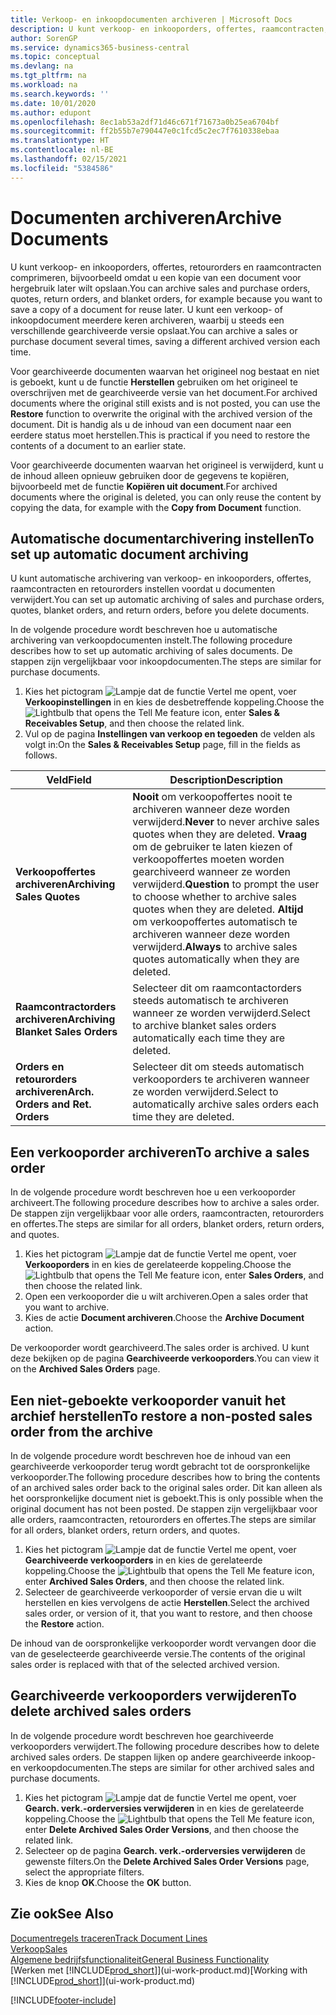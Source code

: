 ```yaml
---
title: Verkoop- en inkoopdocumenten archiveren | Microsoft Docs
description: U kunt verkoop- en inkooporders, offertes, raamcontracten, retourorders en raamcontracten archiveren en u kunt het gearchiveerde document gebruiken om het document waaruit het is gearchiveerd, opnieuw te maken.
author: SorenGP
ms.service: dynamics365-business-central
ms.topic: conceptual
ms.devlang: na
ms.tgt_pltfrm: na
ms.workload: na
ms.search.keywords: ''
ms.date: 10/01/2020
ms.author: edupont
ms.openlocfilehash: 8ec1ab53a2df71d46c671f71673a0b25ea6704bf
ms.sourcegitcommit: ff2b55b7e790447e0c1fcd5c2ec7f7610338ebaa
ms.translationtype: HT
ms.contentlocale: nl-BE
ms.lasthandoff: 02/15/2021
ms.locfileid: "5384586"
---
```

# <a name="archive-documents"></a><span data-ttu-id="da3c6-103">Documenten archiveren</span><span class="sxs-lookup"><span data-stu-id="da3c6-103">Archive Documents</span></span>
<span data-ttu-id="da3c6-104">U kunt verkoop- en inkooporders, offertes, retourorders en raamcontracten comprimeren, bijvoorbeeld omdat u een kopie van een document voor hergebruik later wilt opslaan.</span><span class="sxs-lookup"><span data-stu-id="da3c6-104">You can archive sales and purchase orders, quotes, return orders, and blanket orders, for example because you want to save a copy of a document for reuse later.</span></span> <span data-ttu-id="da3c6-105">U kunt een verkoop- of inkoopdocument meerdere keren archiveren, waarbij u steeds een verschillende gearchiveerde versie opslaat.</span><span class="sxs-lookup"><span data-stu-id="da3c6-105">You can archive a sales or purchase document several times, saving a different archived version each time.</span></span>

<span data-ttu-id="da3c6-106">Voor gearchiveerde documenten waarvan het origineel nog bestaat en niet is geboekt, kunt u de functie **Herstellen** gebruiken om het origineel te overschrijven met de gearchiveerde versie van het document.</span><span class="sxs-lookup"><span data-stu-id="da3c6-106">For archived documents where the original still exists and is not posted, you can use the **Restore** function to overwrite the original with the archived version of the document.</span></span> <span data-ttu-id="da3c6-107">Dit is handig als u de inhoud van een document naar een eerdere status moet herstellen.</span><span class="sxs-lookup"><span data-stu-id="da3c6-107">This is practical if you need to restore the contents of a document to an earlier state.</span></span>

<span data-ttu-id="da3c6-108">Voor gearchiveerde documenten waarvan het origineel is verwijderd, kunt u de inhoud alleen opnieuw gebruiken door de gegevens te kopiëren, bijvoorbeeld met de functie **Kopiëren uit document**.</span><span class="sxs-lookup"><span data-stu-id="da3c6-108">For archived documents where the original is deleted, you can only reuse the content by copying the data, for example with the **Copy from Document** function.</span></span>   

## <a name="to-set-up-automatic-document-archiving"></a><span data-ttu-id="da3c6-109">Automatische documentarchivering instellen</span><span class="sxs-lookup"><span data-stu-id="da3c6-109">To set up automatic document archiving</span></span>  
<span data-ttu-id="da3c6-110">U kunt automatische archivering van verkoop- en inkooporders, offertes, raamcontracten en retourorders instellen voordat u documenten verwijdert.</span><span class="sxs-lookup"><span data-stu-id="da3c6-110">You can set up automatic archiving of sales and purchase orders, quotes, blanket orders, and return orders, before you delete documents.</span></span>

<span data-ttu-id="da3c6-111">In de volgende procedure wordt beschreven hoe u automatische archivering van verkoopdocumenten instelt.</span><span class="sxs-lookup"><span data-stu-id="da3c6-111">The following procedure describes how to set up automatic archiving of sales documents.</span></span> <span data-ttu-id="da3c6-112">De stappen zijn vergelijkbaar voor inkoopdocumenten.</span><span class="sxs-lookup"><span data-stu-id="da3c6-112">The steps are similar for purchase documents.</span></span>
1.  <span data-ttu-id="da3c6-113">Kies het pictogram ![Lampje dat de functie Vertel me opent](media/ui-search/search_small.png "Vertel me wat u wilt doen"), voer **Verkoopinstellingen** in en kies de desbetreffende koppeling.</span><span class="sxs-lookup"><span data-stu-id="da3c6-113">Choose the ![Lightbulb that opens the Tell Me feature](media/ui-search/search_small.png "Tell me what you want to do") icon, enter **Sales & Receivables Setup**, and then choose the related link.</span></span>
2. <span data-ttu-id="da3c6-114">Vul op de pagina **Instellingen van verkoop en tegoeden** de velden als volgt in:</span><span class="sxs-lookup"><span data-stu-id="da3c6-114">On the **Sales & Receivables Setup** page, fill in the fields as follows.</span></span>

|<span data-ttu-id="da3c6-115">Veld</span><span class="sxs-lookup"><span data-stu-id="da3c6-115">Field</span></span>|<span data-ttu-id="da3c6-116">Description</span><span class="sxs-lookup"><span data-stu-id="da3c6-116">Description</span></span>|
|-----|-----------|
|<span data-ttu-id="da3c6-117">**Verkoopoffertes archiveren**</span><span class="sxs-lookup"><span data-stu-id="da3c6-117">**Archiving Sales Quotes**</span></span>|<span data-ttu-id="da3c6-118">**Nooit** om verkoopoffertes nooit te archiveren wanneer deze worden verwijderd.</span><span class="sxs-lookup"><span data-stu-id="da3c6-118">**Never** to never archive sales quotes when they are deleted.</span></span> <span data-ttu-id="da3c6-119">**Vraag** om de gebruiker te laten kiezen of verkoopoffertes moeten worden gearchiveerd wanneer ze worden verwijderd.</span><span class="sxs-lookup"><span data-stu-id="da3c6-119">**Question** to prompt the user to choose whether to archive sales quotes when they are deleted.</span></span> <span data-ttu-id="da3c6-120">**Altijd** om verkoopoffertes automatisch te archiveren wanneer deze worden verwijderd.</span><span class="sxs-lookup"><span data-stu-id="da3c6-120">**Always** to archive sales quotes automatically when they are deleted.</span></span>|
|<span data-ttu-id="da3c6-121">**Raamcontractorders archiveren**</span><span class="sxs-lookup"><span data-stu-id="da3c6-121">**Archiving Blanket Sales Orders**</span></span>|<span data-ttu-id="da3c6-122">Selecteer dit om raamcontactorders steeds automatisch te archiveren wanneer ze worden verwijderd.</span><span class="sxs-lookup"><span data-stu-id="da3c6-122">Select to archive blanket sales orders automatically each time they are deleted.</span></span>|
|<span data-ttu-id="da3c6-123">**Orders en retourorders archiveren**</span><span class="sxs-lookup"><span data-stu-id="da3c6-123">**Arch. Orders and Ret. Orders**</span></span>|<span data-ttu-id="da3c6-124">Selecteer dit om steeds automatisch verkooporders te archiveren wanneer ze worden verwijderd.</span><span class="sxs-lookup"><span data-stu-id="da3c6-124">Select to automatically archive sales orders each time they are deleted.</span></span>|

## <a name="to-archive-a-sales-order"></a><span data-ttu-id="da3c6-125">Een verkooporder archiveren</span><span class="sxs-lookup"><span data-stu-id="da3c6-125">To archive a sales order</span></span>
<span data-ttu-id="da3c6-126">In de volgende procedure wordt beschreven hoe u een verkooporder archiveert.</span><span class="sxs-lookup"><span data-stu-id="da3c6-126">The following procedure describes how to archive a sales order.</span></span> <span data-ttu-id="da3c6-127">De stappen zijn vergelijkbaar voor alle orders, raamcontracten, retourorders en offertes.</span><span class="sxs-lookup"><span data-stu-id="da3c6-127">The steps are similar for all orders, blanket orders, return orders, and quotes.</span></span>

1.  <span data-ttu-id="da3c6-128">Kies het pictogram ![Lampje dat de functie Vertel me opent](media/ui-search/search_small.png "Vertel me wat u wilt doen"), voer **Verkooporders** in en kies de gerelateerde koppeling.</span><span class="sxs-lookup"><span data-stu-id="da3c6-128">Choose the ![Lightbulb that opens the Tell Me feature](media/ui-search/search_small.png "Tell me what you want to do") icon, enter **Sales Orders**, and then choose the related link.</span></span>  
2.  <span data-ttu-id="da3c6-129">Open een verkooporder die u wilt archiveren.</span><span class="sxs-lookup"><span data-stu-id="da3c6-129">Open a sales order that you want to archive.</span></span>  
3.  <span data-ttu-id="da3c6-130">Kies de actie **Document archiveren**.</span><span class="sxs-lookup"><span data-stu-id="da3c6-130">Choose the **Archive Document** action.</span></span>

<span data-ttu-id="da3c6-131">De verkooporder wordt gearchiveerd.</span><span class="sxs-lookup"><span data-stu-id="da3c6-131">The sales order is archived.</span></span> <span data-ttu-id="da3c6-132">U kunt deze bekijken op de pagina **Gearchiveerde verkooporders**.</span><span class="sxs-lookup"><span data-stu-id="da3c6-132">You can view it on the **Archived Sales Orders** page.</span></span>

## <a name="to-restore-a-non-posted-sales-order-from-the-archive"></a><span data-ttu-id="da3c6-133">Een niet-geboekte verkooporder vanuit het archief herstellen</span><span class="sxs-lookup"><span data-stu-id="da3c6-133">To restore a non-posted sales order from the archive</span></span>
<span data-ttu-id="da3c6-134">In de volgende procedure wordt beschreven hoe de inhoud van een gearchiveerde verkooporder terug wordt gebracht tot de oorspronkelijke verkooporder.</span><span class="sxs-lookup"><span data-stu-id="da3c6-134">The following procedure describes how to bring the contents of an archived sales order back to the original sales order.</span></span> <span data-ttu-id="da3c6-135">Dit kan alleen als het oorspronkelijke document niet is geboekt.</span><span class="sxs-lookup"><span data-stu-id="da3c6-135">This is only possible when the original document has not been posted.</span></span> <span data-ttu-id="da3c6-136">De stappen zijn vergelijkbaar voor alle orders, raamcontracten, retourorders en offertes.</span><span class="sxs-lookup"><span data-stu-id="da3c6-136">The steps are similar for all orders, blanket orders, return orders, and quotes.</span></span>

1. <span data-ttu-id="da3c6-137">Kies het pictogram ![Lampje dat de functie Vertel me opent](media/ui-search/search_small.png "Vertel me wat u wilt doen"), voer **Gearchiveerde verkooporders** in en kies de gerelateerde koppeling.</span><span class="sxs-lookup"><span data-stu-id="da3c6-137">Choose the ![Lightbulb that opens the Tell Me feature](media/ui-search/search_small.png "Tell me what you want to do") icon, enter **Archived Sales Orders**, and then choose the related link.</span></span>
2. <span data-ttu-id="da3c6-138">Selecteer de gearchiveerde verkooporder of versie ervan die u wilt herstellen en kies vervolgens de actie **Herstellen**.</span><span class="sxs-lookup"><span data-stu-id="da3c6-138">Select the archived sales order, or version of it, that you want to restore, and then choose the **Restore** action.</span></span>  

<span data-ttu-id="da3c6-139">De inhoud van de oorspronkelijke verkooporder wordt vervangen door die van de geselecteerde gearchiveerde versie.</span><span class="sxs-lookup"><span data-stu-id="da3c6-139">The contents of the original sales order is replaced with that of the selected archived version.</span></span>

## <a name="to-delete-archived-sales-orders"></a><span data-ttu-id="da3c6-140">Gearchiveerde verkooporders verwijderen</span><span class="sxs-lookup"><span data-stu-id="da3c6-140">To delete archived sales orders</span></span>
<span data-ttu-id="da3c6-141">In de volgende procedure wordt beschreven hoe gearchiveerde verkooporders verwijdert.</span><span class="sxs-lookup"><span data-stu-id="da3c6-141">The following procedure describes how to delete archived sales orders.</span></span> <span data-ttu-id="da3c6-142">De stappen lijken op andere gearchiveerde inkoop- en verkoopdocumenten.</span><span class="sxs-lookup"><span data-stu-id="da3c6-142">The steps are similar for other archived sales and purchase documents.</span></span>

1.  <span data-ttu-id="da3c6-143">Kies het pictogram ![Lampje dat de functie Vertel me opent](media/ui-search/search_small.png "Vertel me wat u wilt doen"), voer **Gearch. verk.-orderversies verwijderen** in en kies de gerelateerde koppeling.</span><span class="sxs-lookup"><span data-stu-id="da3c6-143">Choose the ![Lightbulb that opens the Tell Me feature](media/ui-search/search_small.png "Tell me what you want to do") icon, enter **Delete Archived Sales Order Versions**, and then choose the related link.</span></span>  
2.  <span data-ttu-id="da3c6-144">Selecteer op de pagina **Gearch. verk.-orderversies verwijderen** de gewenste filters.</span><span class="sxs-lookup"><span data-stu-id="da3c6-144">On the **Delete Archived Sales Order Versions** page, select the appropriate filters.</span></span>  
3.  <span data-ttu-id="da3c6-145">Kies de knop **OK**.</span><span class="sxs-lookup"><span data-stu-id="da3c6-145">Choose the **OK** button.</span></span>

## <a name="see-also"></a><span data-ttu-id="da3c6-146">Zie ook</span><span class="sxs-lookup"><span data-stu-id="da3c6-146">See Also</span></span>
[<span data-ttu-id="da3c6-147">Documentregels traceren</span><span class="sxs-lookup"><span data-stu-id="da3c6-147">Track Document Lines</span></span>](across-how-to-track-document-lines.md)  
[<span data-ttu-id="da3c6-148">Verkoop</span><span class="sxs-lookup"><span data-stu-id="da3c6-148">Sales</span></span>](sales-manage-sales.md)  
[<span data-ttu-id="da3c6-149">Algemene bedrijfsfunctionaliteit</span><span class="sxs-lookup"><span data-stu-id="da3c6-149">General Business Functionality</span></span>](ui-across-business-areas.md)  
<span data-ttu-id="da3c6-150">[Werken met [!INCLUDE[prod_short](includes/prod_short.md)]](ui-work-product.md)</span><span class="sxs-lookup"><span data-stu-id="da3c6-150">[Working with [!INCLUDE[prod_short](includes/prod_short.md)]](ui-work-product.md)</span></span>


[!INCLUDE[footer-include](includes/footer-banner.md)]